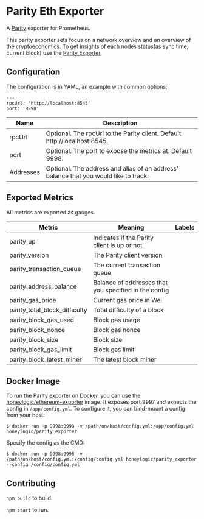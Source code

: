 Parity Eth Exporter
=====

A [Parity](https://parity.io/) exporter for Prometheus.

This parity exporter sets focus on a network overview and an overview of the cryptoeconomics. To get insights of each nodes status(as sync time, current block) use the [Parity Exporter](https://github.com/honeylogicio/parity_exporter/)

## Configuration
The configuration is in YAML, an example with common options:
```
---
rpcUrl: 'http://localhost:8545'
port: '9998'
```

Name     | Description
---------|------------
rpcUrl   | Optional. The rpcUrl to the Parity client. Default http://localhost:8545.
port   | Optional. The port to expose the metrics at. Default 9998.
Addresses   | Optional. The address and alias of an address' balance that you would like to track.


## Exported Metrics

All metrics are exported as gauges.

| Metric | Meaning | Labels |
| ------ | ------- | ------ |
| parity_up | Indicates if the Parity client is up or not | |
| parity_version | The Parity client version | |
| parity_transaction_queue | The current transaction queue | |
| parity_address_balance | Balance of addresses that you specified in the config | |
| parity_gas_price | Current gas price in Wei | |
| parity_total_block_difficulty | Total difficulty of a block | |
| parity_block_gas_used | Block gas usage | |
| parity_block_nonce | Block gas nonce | |
| parity_block_size | Block size | |
| parity_block_gas_limit | Block gas limit | |
| parity_block_latest_miner | The latest block miner | |

## Docker Image

To run the Parity exporter on Docker, you can use the [honeylogic/ethereum-exporter](https://hub.docker.com/r/honeylogic/ethereum-exporter)
image. It exposes port 9997 and expects the config in `/app/config.yml`. To
configure it, you can bind-mount a config from your host:

```
$ docker run -p 9998:9998 -v /path/on/host/config.yml:/app/config.yml honeylogic/parity_exporter
```

Specify the config as the CMD:

```
$ docker run -p 9998:9998 -v /path/on/host/config.yml:/config/config.yml honeylogic/parity_exporter --config /config/config.yml
```

## Contributing

`npm build` to build.

`npm start` to run.

